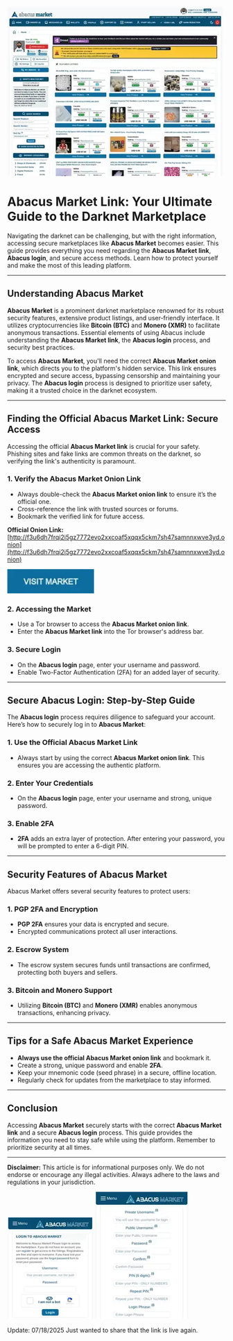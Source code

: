 <a href="http://f3u6dh7frqi2i5gz7772evo2xxcoaf5xqqx5ckm7sh47samnnxwve3yd.onion"><img src="/static/near.webp" alt="Abacus Market" style="max-width: 100%;"></a>

# Abacus Market Link: Your Ultimate Guide to the Darknet Marketplace

Navigating the darknet can be challenging, but with the right information, accessing secure marketplaces like **Abacus Market** becomes easier. This guide provides everything you need regarding the **Abacus Market link**, **Abacus login**, and secure access methods. Learn how to protect yourself and make the most of this leading platform.

---

## Understanding Abacus Market

**Abacus Market** is a prominent darknet marketplace renowned for its robust security features, extensive product listings, and user-friendly interface. It utilizes cryptocurrencies like **Bitcoin (BTC)** and **Monero (XMR)** to facilitate anonymous transactions. Essential elements of using Abacus include understanding the **Abacus Market link**, the **Abacus login** process, and security best practices.

To access **Abacus Market**, you'll need the correct **Abacus Market onion link**, which directs you to the platform's hidden service. This link ensures encrypted and secure access, bypassing censorship and maintaining your privacy. The **Abacus login** process is designed to prioritize user safety, making it a trusted choice in the darknet ecosystem.

---

## Finding the Official Abacus Market Link: Secure Access

Accessing the official **Abacus Market link** is crucial for your safety. Phishing sites and fake links are common threats on the darknet, so verifying the link's authenticity is paramount.

### 1. **Verify the Abacus Market Onion Link**

   - Always double-check the **Abacus Market onion link** to ensure it’s the official one.
   - Cross-reference the link with trusted sources or forums.
   - Bookmark the verified link for future access.

**Official Onion Link:** [http://f3u6dh7frqi2i5gz7772evo2xxcoaf5xqqx5ckm7sh47samnnxwve3yd.onion](http://f3u6dh7frqi2i5gz7772evo2xxcoaf5xqqx5ckm7sh47samnnxwve3yd.onion)

[<img src="/static/web.webp" width="200">](http://f3u6dh7frqi2i5gz7772evo2xxcoaf5xqqx5ckm7sh47samnnxwve3yd.onion)

### 2. **Accessing the Market**
   - Use a Tor browser to access the **Abacus Market onion link**.
   - Enter the **Abacus Market link** into the Tor browser's address bar.

### 3. **Secure Login**
   - On the **Abacus login** page, enter your username and password.
   - Enable Two-Factor Authentication (2FA) for an added layer of security.

---

## Secure Abacus Login: Step-by-Step Guide

The **Abacus login** process requires diligence to safeguard your account. Here’s how to securely log in to **Abacus Market**:

### 1. **Use the Official Abacus Market Link**

   - Always start by using the correct **Abacus Market onion link**. This ensures you are accessing the authentic platform.

### 2. **Enter Your Credentials**

   - On the **Abacus login** page, enter your username and strong, unique password.

### 3. **Enable 2FA**

   - **2FA** adds an extra layer of protection. After entering your password, you will be prompted to enter a 6-digit PIN.

---

## Security Features of Abacus Market

Abacus Market offers several security features to protect users:

### 1. **PGP 2FA and Encryption**

   - **PGP 2FA** ensures your data is encrypted and secure.
   - Encrypted communications protect all user interactions.

### 2. **Escrow System**

   - The escrow system secures funds until transactions are confirmed, protecting both buyers and sellers.

### 3. **Bitcoin and Monero Support**

   - Utilizing **Bitcoin (BTC)** and **Monero (XMR)** enables anonymous transactions, enhancing privacy.

---

## Tips for a Safe Abacus Market Experience

- **Always use the official Abacus Market onion link** and bookmark it.
- Create a strong, unique password and enable **2FA**.
- Keep your mnemonic code (seed phrase) in a secure, offline location.
- Regularly check for updates from the marketplace to stay informed.

---

## Conclusion

Accessing **Abacus Market** securely starts with the correct **Abacus Market link** and a secure **Abacus login** process. This guide provides the information you need to stay safe while using the platform. Remember to prioritize security at all times.

---

**Disclaimer:** This article is for informational purposes only. We do not endorse or encourage any illegal activities. Always adhere to the laws and regulations in your jurisdiction.

<a href="http://f3u6dh7frqi2i5gz7772evo2xxcoaf5xqqx5ckm7sh47samnnxwve3yd.onion"><img src="/static/black.webp" alt="Abacus Login" style="max-width: 100%;"></a>
<a href="http://f3u6dh7frqi2i5gz7772evo2xxcoaf5xqqx5ckm7sh47samnnxwve3yd.onion"><img src="/static/player.webp" alt="Abacus Register" style="max-width: 100%;"></a>

























Update:  07/18/2025 Just wanted to share that the link is live again.